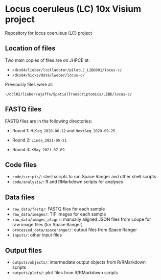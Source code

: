 # Locus coeruleus (LC) 10x Visium project

Repository for locus coeruleus (LC) project


## Location of files

Two main copies of files are on JHPCE at:

- `/dcs04/lieber/lcolladotor/pilotLC_LIBD001/locus-c/`
- `/dcs04/hicks/data/lweber/locus-c/`

Previously files were at:

-`/dcl02/lieber/ajaffe/SpatialTranscriptomics/LIBD/locus-c/`


## FASTQ files

FASTQ files are in the following directories:

- Round 1: `MiSeq_2020-08-12` and `NextSeq_2020-09-25`

- Round 2: `Linda_2021-05-21`

- Round 3: `KMay_2021-07-09`


## Code files

- `code/scripts/`: shell scripts to run Space Ranger and other shell scripts
- `code/analysis/`: R and RMarkdown scripts for analyses


## Data files

- `raw_data/fastq/`: FASTQ files for each sample
- `raw_data/images/`: TIF images for each sample
- `raw_data/images_align/`: manually aligned JSON files from Loupe for raw image files (for Space Ranger)
- `processed_data/spaceranger/`: output files from Space Ranger
- `inputs/`: other input files


## Output files

- `outputs/objects/`: intermediate output objects from R/RMarkdown scripts
- `outputs/plots/`: plot files from R/RMarkdown scripts

